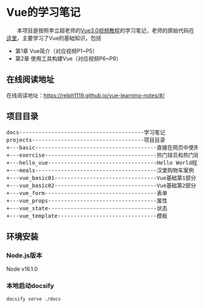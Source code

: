 # Vue的学习笔记

&emsp;&emsp;本项目是按照李立超老师的[Vue3.0视频教程](https://www.bilibili.com/video/BV1re4y1M7ko)的学习笔记，老师的原始代码在[这里](https://github.com/lilichao/vue-course)，主要学习了Vue的基础知识，包括
- 第1章 Vue简介（对应视频P1\~P5）
- 第2章 使用工具构建Vue（对应视频P6\~P9）


## 在线阅读地址

在线阅读地址：https://relph1119.github.io/vue-learning-notes/#/

## 项目目录

<pre>
docs---------------------------------------学习笔记
projects-----------------------------------项目目录
+---basic--------------------------------------直接在网页中使用Vue
+---exercise-----------------------------------热门球员和热门球队案例
+---hello_vue----------------------------------Hello World程序
+---meals--------------------------------------汉堡购物车案例
+---vue_basic01--------------------------------Vue基础第1部分
+---vue_basic02--------------------------------Vue基础第2部分
+---vue_form-----------------------------------表单
+---vue_props----------------------------------属性
+---vue_state----------------------------------状态
+---vue_template-------------------------------模板
</pre>

## 环境安装
### Node.js版本
Node v16.1.0

### 本地启动docsify
```shell
docsify serve ./docs
```


